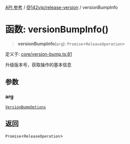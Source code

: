 [API 参考](../wiki/Home) / [@142vip/release-version](../wiki/@142vip.release-version) / versionBumpInfo

# 函数: versionBumpInfo()

> **versionBumpInfo**(`arg`): `Promise`\<`ReleaseOperation`\>

定义于: [core/version-bump.ts:81](https://github.com/142vip/core-x/blob/25cf658819688f02293d600e7003b5877a2f9489/packages/release-version/src/core/version-bump.ts#L81)

升级版本号，获取操作的基本信息

## 参数

### arg

[`VersionBumpOptions`](../wiki/@142vip.release-version.%E6%8E%A5%E5%8F%A3.VersionBumpOptions)

## 返回

`Promise`\<`ReleaseOperation`\>
